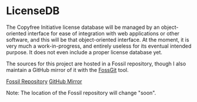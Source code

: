 # LicenseDB

The Copyfree Initiative license database will be managed by an object-oriented
interface for ease of integration with web applications or other software, and
this will be that object-oriented interface.  At the moment, it is very much a
work-in-progress, and entirely useless for its eventual intended purpose.  It
does not even include a proper license database yet.

The sources for this project are hosted in a Fossil repository, though I also
maintain a GitHub mirror of it with the [FossGit][fossgit] tool.

[Fossil Repository][fossrec]
[GitHub Mirror][github]

Note: The location of the Fossil repository will change "soon".

[fossgit]: https://rubygems.org/gems/fossgit
[fossrec]: https://fossrec.com/u/apotheon/copyfree_licenses/
[github]: https://github.com/apotheon/licensedb/
